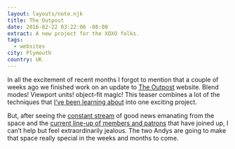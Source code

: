```yaml
---
layout: layouts/note.njk
title: The Outpost
date: 2016-02-22 03:22:00 -08:00
extract: A new project for the XOXO folks.
tags:
  - websites
city: Plymouth
country: UK
---
```


In all the excitement of recent months I forgot to mention that a couple of weeks ago we finished work on an update to [The Outpost](http://outpostpdx.com/) website. Blend modes! Viewport units! object-fit magic! This teaser combines a lot of the techniques that [I’ve been learning about](https://css-tricks.com/author/robinrendle/) into one exciting project.

But, after seeing the [constant stream](https://twitter.com/outpostpdx) of good news emanating from the space and the [current line-up of members and patrons](https://medium.com/@waxpancake/the-outpost-is-here-9d247013a304#.cerbsssux) that have joined up, I can’t help but feel extraordinarily jealous. The two Andys are going to make that space really special in the weeks and months to come.
